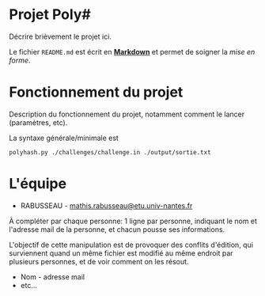 Projet Poly#
============

Décrire brièvement le projet ici.

Le fichier `README.md` est écrit en [**Markdown**](https://docs.github.com/en/get-started/writing-on-github/getting-started-with-writing-and-formatting-on-github/basic-writing-and-formatting-syntax) et permet de soigner la _mise en forme_.

Fonctionnement du projet
========================

Description du fonctionnement du projet, notamment comment le lancer (paramètres, etc).

La syntaxe générale/minimale est

    polyhash.py ./challenges/challenge.in ./output/sortie.txt

L'équipe
========

- RABUSSEAU - mathis.rabusseau@etu.univ-nantes.fr

À compléter par chaque personne: 1 ligne par personne, indiquant le nom et l'adresse mail de la personne, et chacun pousse ses informations.

L'objectif de cette manipulation est de provoquer des conflits d'édition, qui surviennent quand un même fichier est modifié au même endroit par plusieurs personnes, et de voir comment on les résout.

- Nom - adresse mail
- etc...
